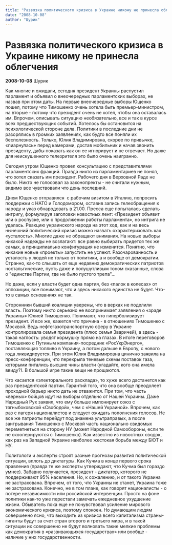 ```yaml
---
title: "Развязка политического кризиса в Украине никому не принесла облегчения"
date: "2008-10-08"
author: "Шурик"
---
```


# Развязка политического кризиса в Украине никому не принесла облегчения

**2008-10-08** Шурик

Как многие и ожидали, сегодня президент Украины распустил парламент и объявил о внеочередных парламентских выборах, не назвав при этом даты. На первые внеочередные выборы Ющенко пошел, потому что Тимошенко очень хотела быть премьер-министром, на вторые - потому что президент очень не хотел, чтобы она оставалась им. Впрочем, описывать ситуацию необязательно, все и так в курсе всех предшествующих событий. Хотелось бы остановится на психологической стороне дела. Политики в последние дни не разорялись в громких заявлениях, как будто все поняли их бесполезность. Только, Юлия Владимировна, скорее по привычке, «пиарнулась» перед камерами, достав мобильник и начав звонить президенту, дабы показать как он ее игнорирует и не отвечает. Но даже для неискушенного телезрителя это было очень наигранно.

Сегодня утром Ющенко провел консультацию с представителями парламентских фракций. Правда никто из парламентариев не понял, что хотел сказать им президент. Рабочего дня в Верховной Раде не было. Никто не голосовал за законопректы - не считали нужным, видимо все чувствовали что  день последний.

Днем Ющенко отправился  с рабочим визитом в Италию, попросить поддержки с НАТО и Голодомором, оставив запись телеобращения к народу и указ обнародовать в 21.00. Пресса еще попыталась сделать интригу, формулируя заголовки новостных лент: «Президент объявит или о роспуске, или о продолжении работы парламента», но интрига не удалась. Реакцию украинского народа на этот ход, как и на весь нынешний политический кризис можно назвать охарактеризовать как «усталость». Многие даже не обращают внимания. На новые выборы никакой надежды не возлагают: все равно выбирать придется тех же самых, а принципиально конфигурация не изменится. Понятно, что никакие новые «проекты» запустить не успеют. Разочарованность и усталость у людей не только от политики, а и вообще от демократии. Странно, как-то слышать от еще недавних демократических патриотов ностальгические, пусть даже и полушутливым тоном сказанные, слова о "единстве Партии, где не было пустого трепа"...

Но даже, если у власти будет одна партия, без «палок в колесах» от оппозиции, все понимают, что и здесь никакого единства не будет. Что-то в самых основаниях не так.

Сторонники бывший коалиции уверены, что в верхах не поделили власть. Поэтому никто серьезно не воспринимает заявления о «зраде Украины» Юлией Тимошенко. Понимают, что гиперболизирует президент. И все же, кажется что причина - в отношениях Тимошенко с Москвой. Ведь нефтегазотранспортную сферу в Украине контролировала семья президента (плюс семья Зваричей), а здесь - такая наглость: уводят кормушку прямо на глазах. В итоге переговоров Тимошенко с Путиным компания-посредник «РосУкрЭнерго», поставляющая топливо в Украину, а потом дальше в Европу, с нового года ликвидируется. При этом Юлия Владимировна цинично заявила на пресс-конференции, что перекрыла теневые схемы поставок газа, которыми питались высшие чины власти (угадайте, кого она имела ввиду?). В большой игре такие вещи не прощаются.

Что касается «электорального расклада», то хуже всего дастанется как раз президентской партии. Гарантий того, что она вообще преодолеет проходной барьер никто дать не отважится. При том, что часть «верных» бойцов идут на выборы отдельно от Нашей Украины. Даже Народный Рух заявил, что ему больше импонирует союз с тягныбоковской «Свободой», чем с «Нашей Украиной». Впрочем, как раз с лагеря националистов и следует ожидать пополнения голосов. Не все же патриоты перейдут под знамена ультраправых, а после заигрывания Тимошенко с Москвой часть национально свидомых переметнеться на сторону НУ (может Народной Самообороны, если те не скооперируются с Тимошенко). Как известно из новостных сводок, как раз на Западной Украине наиболее жестокая борьба между БЮТ и НУ.

Политологи и эксперты строят разные прогнозы развития политической ситуации, вплоть до диктатуры. Как Кучма в конце первого срока правления (правда те же эксперты утверждают, что Кучма был гораздо умнее). Забавно получается, президент - диктатор, которого не поддерживают 95% населения. Но, к сожалению, и от такого Украина не застрахована. Впрочем, от того, что Украины не станет, Украина тоже не застрахована. Конечно, не в том плане, как говорят националисты - о потере независимости или российской интервенции. Просто на фоне политики как-то уже перестали замечать ежедневное ухудшение жизни. Обыватель пока еще не почувствовал усиление мирового экономического кризиса, поэтому спокоен. Но думающим людям совершенно ясно, что выходить из кризиса всего капитализма страны-гиганты будут за счет стран второго и третьего мира, и в такой ситуации их совершенно не будут волновать такие мелкие проблемы как демократия в «развивающихся государствах» или вообще - наличие у них государственности.